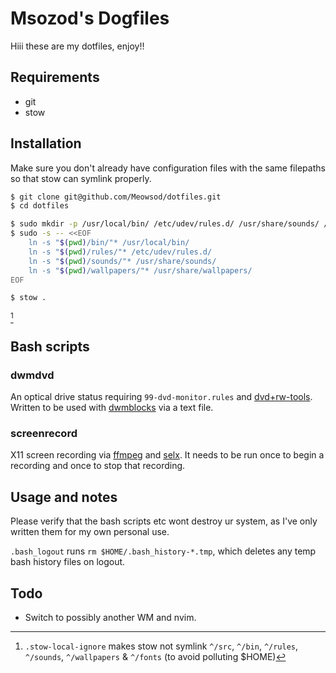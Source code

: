# Msozod's Dogfiles

Hiii these are my dotfiles, enjoy!!

## Requirements

* git
* stow

## Installation

Make sure you don't already have configuration files with the same filepaths so that stow can symlink properly.

```bash
$ git clone git@github.com/Meowsod/dotfiles.git
$ cd dotfiles
```

```bash
$ sudo mkdir -p /usr/local/bin/ /etc/udev/rules.d/ /usr/share/sounds/ /usr/share/wallpapers/
$ sudo -s -- <<EOF
    ln -s "$(pwd)/bin/"* /usr/local/bin/
    ln -s "$(pwd)/rules/"* /etc/udev/rules.d/
    ln -s "$(pwd)/sounds/"* /usr/share/sounds/
    ln -s "$(pwd)/wallpapers/"* /usr/share/wallpapers/
EOF
```

```bash
$ stow .
```
[^1]

## Bash scripts

### dwmdvd

An optical drive status requiring `99-dvd-monitor.rules` and [dvd+rw-tools](https://archlinux.org/packages/extra/x86_64/dvd+rw-tools/). Written to be used with [dwmblocks](https://github.com/torrinfail/dwmblocks) via a text file.

### screenrecord

X11 screen recording via [ffmpeg](https://git.ffmpeg.org/ffmpeg) and [selx](https://codeberg.org/NRK/selx). It needs to be run once to begin a recording and once to stop that recording.

## Usage and notes

Please verify that the bash scripts etc wont destroy ur system, as I've only written them for my own personal use.

`.bash_logout` runs `rm $HOME/.bash_history-*.tmp`, which deletes any temp bash history files on logout.

## Todo

* Switch to possibly another WM and nvim.

[^1]: `.stow-local-ignore` makes stow not symlink `^/src`, `^/bin`, `^/rules`, `^/sounds`, `^/wallpapers` & `^/fonts` (to avoid polluting $HOME)
